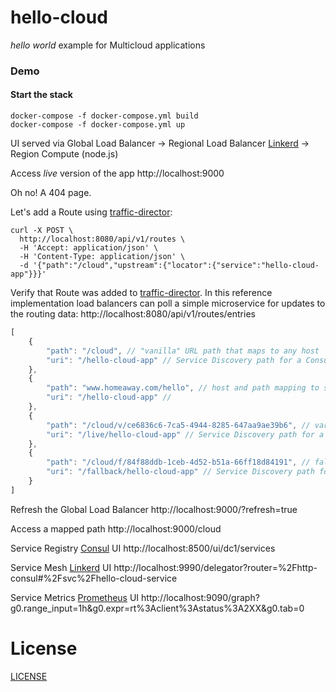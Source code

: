 # hello-cloud
_hello world_ example for Multicloud applications

### Demo

#### Start the stack
```
docker-compose -f docker-compose.yml build
docker-compose -f docker-compose.yml up
```

UI served via
Global Load Balancer -> Regional Load Balancer [Linkerd](https://linkerd.io/) -> Region Compute (node.js)

Access _live_ version of the app
http://localhost:9000

Oh no! A 404 page.

Let's add a Route using [traffic-director](https://github.com/homeaway/traffic-director):

```
curl -X POST \
  http://localhost:8080/api/v1/routes \
  -H 'Accept: application/json' \
  -H 'Content-Type: application/json' \
  -d '{"path":"/cloud","upstream":{"locator":{"service":"hello-cloud-app"}}}'
```

Verify that Route was added to [traffic-director](https://github.com/homeaway/traffic-director). In this reference implementation load balancers can poll a simple microservice for updates to the routing data:
http://localhost:8080/api/v1/routes/entries

``` js
[
    {
        "path": "/cloud", // "vanilla" URL path that maps to any host
        "uri": "/hello-cloud-app" // Service Discovery path for a Consul service in any available region
    },
    {
        "path": "www.homeaway.com/hello", // host and path mapping to support different hosts
        "uri": "/hello-cloud-app" //
    },
    {
        "path": "/cloud/v/ce6836c6-7ca5-4944-8285-647aa9ae39b6", // variant defined as part of the routable path
        "uri": "/live/hello-cloud-app" // Service Discovery path for a Consul tag and service in any available region
    },
    {
        "path": "/cloud/f/84f88ddb-1ceb-4d52-b51a-66ff18d84191", // fallback defined as part of the routable path
        "uri": "/fallback/hello-cloud-app" // Service Discovery path for a Consul tag and service in any available region
    }
]
```

Refresh the Global Load Balancer
http://localhost:9000/?refresh=true

Access a mapped path
http://localhost:9000/cloud

Service Registry [Consul](https://www.consul.io/) UI
http://localhost:8500/ui/dc1/services

Service Mesh [Linkerd](https://linkerd.io/) UI
http://localhost:9990/delegator?router=%2Fhttp-consul#%2Fsvc%2Fhello-cloud-service

Service Metrics [Prometheus](https://prometheus.io/) UI
http://localhost:9090/graph?g0.range_input=1h&g0.expr=rt%3Aclient%3Astatus%3A2XX&g0.tab=0

# License

[LICENSE](LICENSE)
